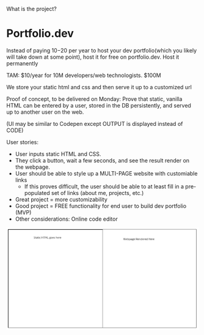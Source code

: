 What is the project?

# Portfolio.dev

Instead of paying $10-$20 per year to host your dev portfolio(which you likely will take down at some point), host it for free on portfolio.dev. Host it permanently


TAM: $10/year for 10M developers/web technologists. $100M


We store your static html and css and then serve it up to a customized url

Proof of concept, to be delivered on Monday: Prove that static, vanilla HTML can be entered by a user, stored in the DB persistently, and served up to another user on the web. 

(UI may be similar to Codepen except OUTPUT is displayed instead of CODE)



User stories:

* User inputs static HTML and CSS.
* They click a button, wait a few seconds, and see the result render on the webpage.
* User should be able to style up a MULTI-PAGE website with customiable links
	* If this proves difficult, the user should be able to at least fill in a pre-populated set of links (about me, projects, etc.)
* Great project = more customizability
* Good project = FREE functionality for end user to build dev portfolio (MVP)
* Other considerations: Online code editor

![image](images/p4_idea.png)

